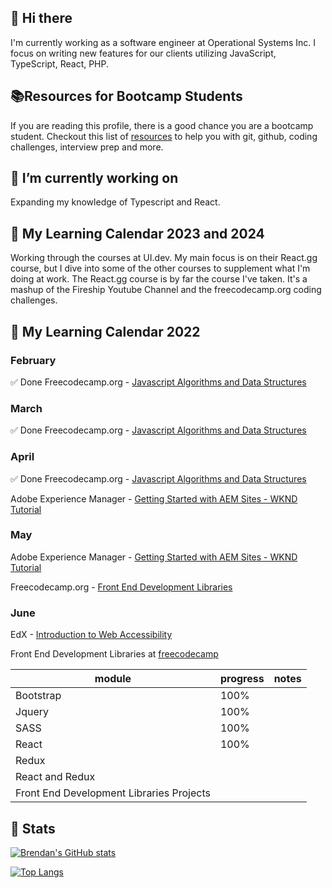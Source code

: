 ## 👋 Hi there 

I'm currently working as a software engineer at Operational Systems Inc. I focus on writing new features for our clients utilizing JavaScript, TypeScript, React, PHP.


## 📚Resources for Bootcamp Students  

If you are reading this profile, there is a good chance you are a bootcamp student. Checkout this list of [resources](https://github.com/blentz100/Resources-for-Bootcamp-Students) to help you with git, github, coding challenges, interview prep and more. 

## 🌱 I’m currently working on 

Expanding my knowledge of Typescript and React. 


##  📆 My Learning Calendar 2023 and 2024

Working through the courses at UI.dev. My main focus is on their React.gg course, but I dive into some of the other courses to supplement what I'm doing at work.
The React.gg course is by far the course I've taken. It's a mashup of the Fireship Youtube Channel and the freecodecamp.org coding challenges.

##  📆 My Learning Calendar 2022

### February 
✅ Done Freecodecamp.org - [Javascript Algorithms and Data Structures](https://www.freecodecamp.org/learn/javascript-algorithms-and-data-structures/) 

### March   
✅ Done Freecodecamp.org - [Javascript Algorithms and Data Structures](https://www.freecodecamp.org/learn/javascript-algorithms-and-data-structures/) 

### April  
✅ Done Freecodecamp.org - [Javascript Algorithms and Data Structures](https://www.freecodecamp.org/learn/javascript-algorithms-and-data-structures/) 

Adobe Experience Manager - [Getting Started with AEM Sites - WKND Tutorial](
https://experienceleague.adobe.com/docs/experience-manager-learn/getting-started-wknd-tutorial-develop/overview.html?lang=en)

### May 

Adobe Experience Manager - [Getting Started with AEM Sites - WKND Tutorial](
https://experienceleague.adobe.com/docs/experience-manager-learn/getting-started-wknd-tutorial-develop/overview.html?lang=en)

Freecodecamp.org - [Front End Development Libraries](https://www.freecodecamp.org/learn/front-end-development-libraries)


### June 
EdX - [Introduction to Web Accessibility](https://www.edx.org/course/web-accessibility-introduction)

Front End Development Libraries at [freecodecamp](https://www.freecodecamp.org/learn/front-end-development-libraries) 

| module | progress | notes
| --- | --- | --- 
| Bootstrap | 100% | |
| Jquery | 100% | |
| SASS | 100% | |
| React | 100% |  
| Redux |   |  |
| React and Redux| |  |
| Front End Development Libraries Projects |   |  |




## 🧮 Stats 
[![Brendan's GitHub stats](https://github-readme-stats.vercel.app/api?username=blentz100&count_private=true&show_icons=true&theme=default)](https://github.com/anuraghazra/github-readme-stats)

[![Top Langs](https://github-readme-stats.vercel.app/api/top-langs/?username=blentz100&layout=compact)](https://github.com/anuraghazra/github-readme-stats)

<!--
**blentz100/blentz100** is a ✨ _special_ ✨ repository because its `README.md` (this file) appears on your GitHub profile.

Here are some ideas to get you started:


- 🌱 I’m currently learning ...
- 👯 I’m looking to collaborate on ...
- 🤔 I’m looking for help with ...

- 😄 Pronouns: ...
- ⚡ Fun fact: ...
-->

